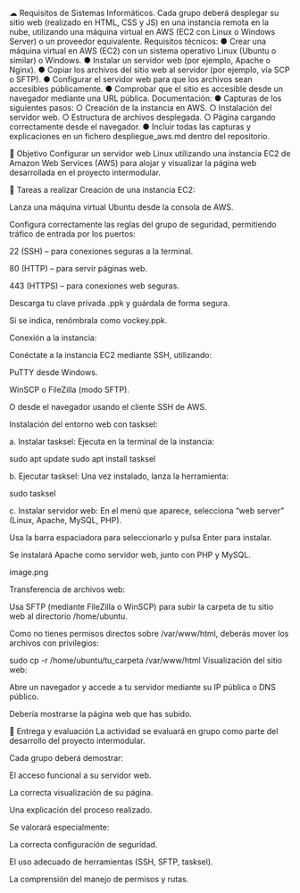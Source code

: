 ☁ Requisitos de Sistemas Informáticos.
Cada grupo deberá desplegar su sitio web (realizado en HTML, CSS y JS) en una instancia
remota en la nube, utilizando una máquina virtual en AWS (EC2 con Linux o Windows
Server) o un proveedor equivalente.
Requisitos técnicos:
● Crear una máquina virtual en AWS (EC2) con un sistema operativo Linux (Ubuntu o
similar) o Windows.
● Instalar un servidor web (por ejemplo, Apache o Nginx).
● Copiar los archivos del sitio web al servidor (por ejemplo, vía SCP o SFTP).
● Configurar el servidor web para que los archivos sean accesibles públicamente.
● Comprobar que el sitio es accesible desde un navegador mediante una URL pública.
Documentación:
● Capturas de los siguientes pasos:
○ Creación de la instancia en AWS.
○ Instalación del servidor web.
○ Estructura de archivos desplegada.
○ Página cargando correctamente desde el navegador.
● Incluir todas las capturas y explicaciones en un fichero despliegue_aws.md dentro
del repositorio.


🎯 Objetivo
Configurar un servidor web Linux utilizando una instancia EC2 de Amazon Web Services (AWS) para alojar y visualizar la página web desarrollada en el proyecto intermodular.

🧩 Tareas a realizar
Creación de una instancia EC2:

Lanza una máquina virtual Ubuntu desde la consola de AWS.

Configura correctamente las reglas del grupo de seguridad, permitiendo tráfico de entrada por los puertos:

22 (SSH) – para conexiones seguras a la terminal.

80 (HTTP) – para servir páginas web.

443 (HTTPS) – para conexiones web seguras.

Descarga tu clave privada .ppk y guárdala de forma segura.

Si se indica, renómbrala como vockey.ppk.

Conexión a la instancia:

Conéctate a la instancia EC2 mediante SSH, utilizando:

PuTTY desde Windows.

WinSCP o FileZilla (modo SFTP).

O desde el navegador usando el cliente SSH de AWS.

Instalación del entorno web con tasksel:

a. Instalar tasksel:
Ejecuta en la terminal de la instancia:

sudo apt update
sudo apt install tasksel

b. Ejecutar tasksel:
Una vez instalado, lanza la herramienta:

sudo tasksel

c. Instalar servidor web:
En el menú que aparece, selecciona “web server” (Linux, Apache, MySQL, PHP).

Usa la barra espaciadora para seleccionarlo y pulsa Enter para instalar.

Se instalará Apache como servidor web, junto con PHP y MySQL.

image.png

Transferencia de archivos web:

Usa SFTP (mediante FileZilla o WinSCP) para subir la carpeta de tu sitio web al directorio /home/ubuntu.

Como no tienes permisos directos sobre /var/www/html, deberás mover los archivos con privilegios:

sudo cp -r /home/ubuntu/tu_carpeta /var/www/html
Visualización del sitio web:

Abre un navegador y accede a tu servidor mediante su IP pública o DNS público.

Debería mostrarse la página web que has subido.

📌 Entrega y evaluación
La actividad se evaluará en grupo como parte del desarrollo del proyecto intermodular.

Cada grupo deberá demostrar:

El acceso funcional a su servidor web.

La correcta visualización de su página.

Una explicación del proceso realizado.

Se valorará especialmente:

La correcta configuración de seguridad.

El uso adecuado de herramientas (SSH, SFTP, tasksel).

La comprensión del manejo de permisos y rutas.
